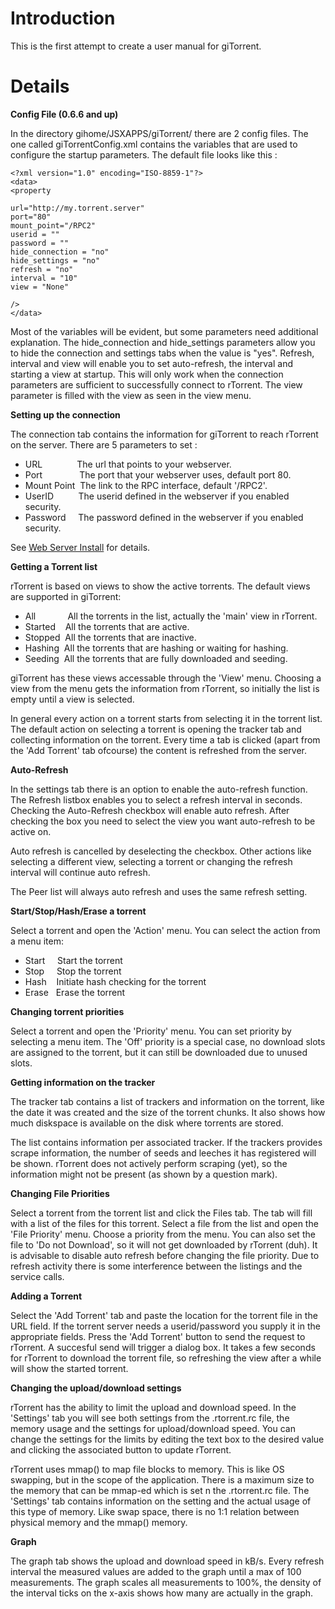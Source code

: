 # Introduction #

This is the first attempt to create a user manual for giTorrent.


# Details #
**Config File (0.6.6 and up)**

In the directory gihome/JSXAPPS/giTorrent/ there are 2 config files. The one called  giTorrentConfig.xml contains the variables that are used to configure the startup parameters. The default file looks like this :
```
<?xml version="1.0" encoding="ISO-8859-1"?>
<data>
<property 

url="http://my.torrent.server"
port="80"
mount_point="/RPC2"
userid = ""
password = "" 
hide_connection = "no"
hide_settings = "no"
refresh = "no"
interval = "10"
view = "None"

/>
</data>
```

Most of the variables will be evident, but some parameters need additional explanation. The hide\_connection and hide\_settings parameters allow you to hide the connection and settings tabs when the value is "yes". Refresh, interval and view will enable you to set auto-refresh, the interval and starting a view at startup. This will only work when the connection parameters are sufficient to successfully connect to rTorrent. The view parameter is filled with the view as seen in the view menu.

**Setting up the connection**

The connection tab contains the information for giTorrent to reach rTorrent on the server. There are 5 parameters to set :

  * URL              The url that points to your webserver.
  * Port               The port that your webserver uses, default port 80.
  * Mount Point  The link to the RPC interface, default '/RPC2'.
  * UserID          The userid defined in the webserver if you enabled security.
  * Password     The password defined in the webserver if you enabled security.

See [Web Server Install](http://code.google.com/p/gi-torrent/w/edit/giTorrent_web_server_install) for details.

**Getting a Torrent list**

rTorrent is based on views to show the active torrents. The default views are supported in giTorrent:

  * All             All the torrents in the list, actually the 'main' view in rTorrent.
  * Started    All the torrents that are active.
  * Stopped  All the torrents that are inactive.
  * Hashing  All the torrents that are hashing or waiting for hashing.
  * Seeding  All the torrents that are fully downloaded and seeding.

giTorrent has these views accessable through the 'View' menu. Choosing a view from the menu gets the information from rTorrent, so initially the list is empty until a view is selected.

In general every action on a torrent starts from selecting it in the torrent list. The default action on selecting a torrent is opening the tracker tab and collecting information on the torrent. Every time a tab is clicked (apart from the 'Add Torrent' tab ofcourse) the content is refreshed from the server.

**Auto-Refresh**

In the settings tab there is an option to enable the auto-refresh function. The Refresh listbox enables you to select a refresh interval in seconds. Checking the Auto-Refresh checkbox will enable auto refresh. After checking the box you need to select the view you want auto-refresh to be active on.

Auto refresh is cancelled by deselecting the checkbox. Other actions like selecting a different view, selecting a torrent or changing the refresh interval will continue auto refresh.

The Peer list will always auto refresh and uses the same refresh setting.

**Start/Stop/Hash/Erase a torrent**

Select a torrent and open the 'Action' menu. You can select the action from a menu item:

  * Start     Start the torrent
  * Stop     Stop the torrent
  * Hash    Initiate hash checking for the torrent
  * Erase   Erase the torrent

**Changing torrent priorities**

Select a torrent and open the 'Priority' menu. You can set priority by selecting a menu item. The 'Off' priority is a special case, no download slots are assigned to the torrent, but it can still be downloaded due to unused slots.

**Getting information on the tracker**

The tracker tab contains a list of trackers and information on the torrent, like the date it was created and the size of the torrent chunks. It also shows how much diskspace is available on the disk where torrents are stored.

The list contains information per associated tracker. If the trackers provides scrape information, the number of seeds and leeches it has registered will be shown. rTorrent does not actively perform scraping (yet), so the information might not be present (as shown by a question mark).

**Changing File Priorities**

Select a torrent from the torrent list and click the Files tab. The tab will fill with a list of the files for this torrent. Select a file from the list and open the 'File Priority' menu. Choose a priority from the menu. You can also set the file to 'Do not Download', so it will not get downloaded by rTorrent (duh). It is advisable to disable auto refresh before changing the file priority. Due to refresh activity there is some interference between the listings and the service calls.

**Adding a Torrent**

Select the 'Add Torrent' tab and paste the location for the torrent file in the URL field. If the torrent server needs a userid/password you supply it in the appropriate fields. Press the 'Add Torrent' button to send the request to rTorrent. A succesful send will trigger a dialog box. It takes a few seconds for rTorrent to download the torrent file, so refreshing the view after a while will show the started torrent.

**Changing the upload/download settings**

rTorrent has the ability to limit the upload and download speed. In the 'Settings' tab you will see both settings from the .rtorrent.rc file, the memory usage and the settings for upload/download speed. You can change the settings for the limits by editing the text box to the desired value and clicking the associated button to update rTorrent.

rTorrent uses mmap() to map file blocks to memory. This is like OS swapping, but in the scope of the application. There is a maximum size to the memory that can be mmap-ed which is set n the .rtorrent.rc file. The 'Settings' tab contains information on the setting and the actual usage of this type of memory. Like swap space, there is no 1:1 relation between physical memory and the mmap() memory.

**Graph**

The graph tab shows the upload and download speed in kB/s. Every refresh interval the measured values are added to the graph until a max of 100 measurements. The graph scales all measurements to 100%, the density of the interval ticks on the x-axis shows how many are actually in the graph.